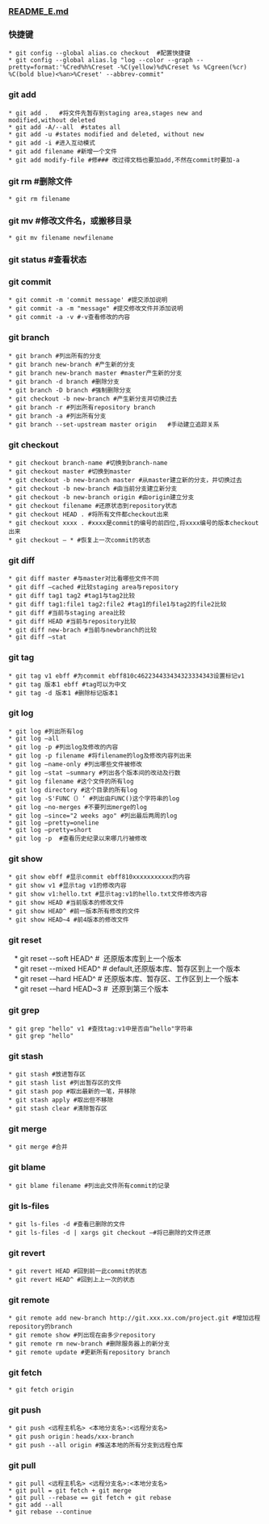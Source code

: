 ### [README_E.md](https://github.com/luoleiself/summary/edit/master/Git/README_E.md)

### 快捷键
    * git config --global alias.co checkout  #配置快捷键
    * git config --global alias.lg "log --color --graph --pretty=format:'%Cred%h%Creset -%C(yellow)%d%Creset %s %Cgreen(%cr) %C(bold blue)<%an>%Creset' --abbrev-commit"
### git add
    * git add .   #将文件先暂存到staging area,stages new and modified,without deleted 
    * git add -A/--all  #states all
    * git add -u #states modified and deleted, without new
    * git add -i #进入互动模式
    * git add filename #新增一个文件
    * git add modify-file #修### 改过得文档也要加add,不然在commit时要加-a
### git rm #删除文件
    * git rm filename
### git mv #修改文件名，或搬移目录
    * git mv filename newfilename
### git status #查看状态
### git commit 
    * git commit -m 'commit message' #提交添加说明
    * git commit -a -m "message" #提交修改文件并添加说明
    * git commit -a -v #-v查看修改的内容
### git branch
    * git branch #列出所有的分支
    * git branch new-branch #产生新的分支
    * git branch new-branch master #master产生新的分支
    * git branch -d branch #删除分支
    * git branch -D branch #强制删除分支
    * git checkout -b new-branch #产生新分支并切换过去
    * git branch -r #列出所有repository branch 
    * git branch -a #列出所有分支
    * git branch --set-upstream master origin 	#手动建立追踪关系
### git checkout
    * git checkout branch-name #切换到branch-name 
    * git checkout master #切换到master 
    * git checkout -b new-branch master #从master建立新的分支，并切换过去
    * git checkout -b new-branch #由当前分支建立新分支
    * git checkout -b new-branch origin #由origin建立分支
    * git checkout filename #还原状态到repository状态
    * git checkout HEAD . #将所有文件都checkout出来
    * git checkout xxxx . #xxxx是commit的编号的前四位,将xxxx编号的版本checkout出来
    * git checkout – * #恢复上一次commit的状态
### git diff
    * git diff master #与master对比看哪些文件不同
    * git diff –cached #比较staging area与repository 
    * git diff tag1 tag2 #tag1与tag2比较
    * git diff tag1:file1 tag2:file2 #tag1的file1与tag2的file2比较
    * git diff #当前与staging area比较
    * git diff HEAD #当前与repository比较
    * git diff new-brach #当前与newbranch的比较
    * git diff –stat  
### git tag
    * git tag v1 ebff #为commit ebff810c462234433434323334343设置标记v1 
    * git tag 版本1 ebff #tag可以为中文
    * git tag -d 版本1 #删除标记版本1
### git log
    * git log #列出所有log 
    * git log –all 
    * git log -p #列出log及修改的内容
    * git log -p filename #将filename的log及修改内容列出来
    * git log –name-only #列出哪些文件被修改
    * git log –stat –summary #列出各个版本间的改动及行数
    * git log filename #这个文件的所有log 
    * git log directory #这个目录的所有log 
    * git log -S'FUNC（）‘ #列出由FUNC()这个字符串的log 
    * git log –no-merges #不要列出merge的log 
    * git log –since="2 weeks ago" #列出最后两周的log 
    * git log –pretty=oneline
    * git log –pretty=short
    * git log -p  #查看历史纪录以来哪几行被修改
### git show
    * git show ebff #显示commit ebff810xxxxxxxxxxx的内容
    * git show v1 #显示tag v1的修改内容
    * git show v1:hello.txt #显示tag:v1的hello.txt文件修改内容
    * git show HEAD #当前版本的修改文件
    * git show HEAD^ #前一版本所有修改的文件
    * git show HEAD~4 #前4版本的修改文件
### git reset
    * git reset --soft HEAD^   #  还原版本库到上一个版本  
    * git reset --mixed HEAD^ #  default,还原版本库、暂存区到上一个版本  
    * git reset -–hard HEAD^  #  还原版本库、暂存区、工作区到上一个版本  
    * git reset -–hard HEAD~3 #  还原到第三个版本  
### git grep
    * git grep "hello" v1 #查找tag:v1中是否由“hello"字符串
    * git grep "hello"
### git stash
    * git stash #放进暂存区
    * git stash list #列出暂存区的文件
    * git stash pop #取出最新的一笔，并移除
    * git stash apply #取出但不移除
    * git stash clear #清除暂存区
### git merge
    * git merge #合并
### git blame
    * git blame filename #列出此文件所有commit的记录
### git ls-files
    * git ls-files -d #查看已删除的文件
    * git ls-files -d | xargs git checkout –#将已删除的文件还原
### git revert
    * git revert HEAD #回到前一此commit的状态
    * git revert HEAD^ #回到上上一次的状态
### git remote
    * git remote add new-branch http://git.xxx.xx.com/project.git #增加远程repository的branch 
    * git remote show #列出现在由多少repository 
    * git remote rm new-branch #删除服务器上的新分支
    * git remote update #更新所有repository branch
### git fetch
    * git fetch origin
### git push
    * git push <远程主机名> <本地分支名>:<远程分支名>
    * git push origin：heads/xxx-branch
    * git push --all origin #推送本地的所有分支到远程仓库
### git pull
    * git pull <远程主机名> <远程分支名>:<本地分支名>
    * git pull = git fetch + git merge
    * git pull --rebase == git fetch + git rebase
    * git add --all 
    * git rebase --continue



